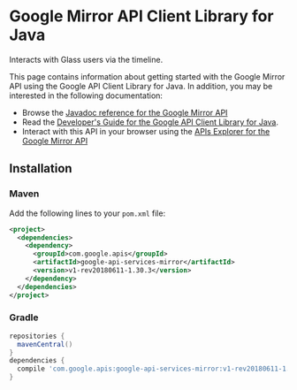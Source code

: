# Google Mirror API Client Library for Java

Interacts with Glass users via the timeline.

This page contains information about getting started with the Google Mirror API
using the Google API Client Library for Java. In addition, you may be interested
in the following documentation:

* Browse the [Javadoc reference for the Google Mirror API][javadoc]
* Read the [Developer's Guide for the Google API Client Library for Java][google-api-client].
* Interact with this API in your browser using the [APIs Explorer for the Google Mirror API][api-explorer]

## Installation

### Maven

Add the following lines to your `pom.xml` file:

```xml
<project>
  <dependencies>
    <dependency>
      <groupId>com.google.apis</groupId>
      <artifactId>google-api-services-mirror</artifactId>
      <version>v1-rev20180611-1.30.3</version>
    </dependency>
  </dependencies>
</project>
```

### Gradle

```gradle
repositories {
  mavenCentral()
}
dependencies {
  compile 'com.google.apis:google-api-services-mirror:v1-rev20180611-1.30.3'
}
```

[javadoc]: https://googleapis.dev/java/google-api-services-mirror/latest/index.html
[google-api-client]: https://github.com/googleapis/google-api-java-client/
[api-explorer]: https://developers.google.com/apis-explorer/#p/abusiveexperiencereport/v1/
